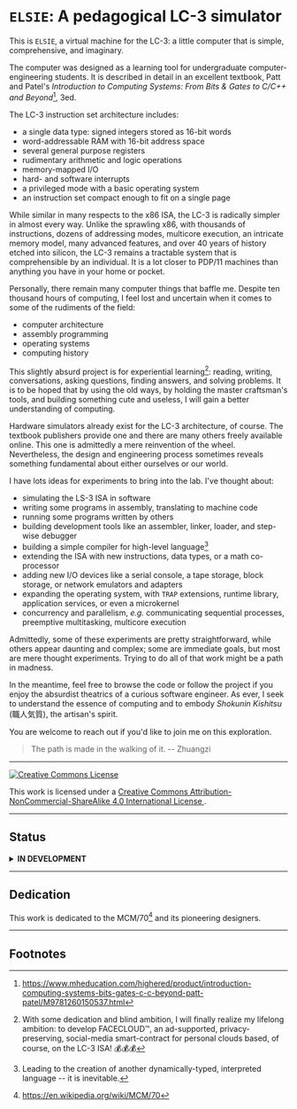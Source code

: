 # `ELSIE`: A pedagogical LC-3 simulator #

This is `ELSIE`, a virtual machine for the LC-3: a little computer that is
simple, comprehensive, and imaginary.

The computer was designed as a learning tool for undergraduate
computer-engineering students. It is described in detail in an excellent
textbook, Patt and Patel's *Introduction to Computing Systems: From Bits & Gates
to C/C++ and Beyond*[^1], 3ed.

The LC-3 instruction set architecture includes:

- a single data type: signed integers stored as 16-bit words
- word-addressable RAM with 16-bit  address space
- several general purpose registers
- rudimentary arithmetic and logic operations
- memory-mapped I/O
- hard- and software interrupts
- a privileged mode with a basic operating system
- an instruction set compact enough to fit on a single page

While similar in many respects to the x86 ISA, the LC-3 is radically simpler in
almost every way. Unlike the sprawling x86, with thousands of instructions,
dozens of addressing modes, multicore execution, an intricate memory model, many
advanced features, and over 40 years of history etched into silicon, the LC-3
remains a tractable system that is comprehensible by an individual. It is a lot
closer to PDP/11 machines than anything you have in your home or pocket.

Personally, there remain many computer things that baffle me. Despite ten
thousand hours of computing, I feel lost and uncertain when it comes to some of
the rudiments of the field:

- computer architecture
- assembly programming
- operating systems
- computing history

This slightly absurd project is for experiential learning[^facecloud]: reading,
writing, conversations, asking questions, finding answers, and solving problems.
It is to be hoped that by using the old ways, by holding the master craftsman's
tools, and building something cute and useless, I will gain a better
understanding of computing.

Hardware simulators already exist for the LC-3 architecture, of course. The
textbook publishers provide one and there are many others freely available
online. This one is admittedly a mere reinvention of the wheel. Nevertheless,
the design and engineering process sometimes reveals something fundamental about
either ourselves or our world.

I have lots ideas for experiments to bring into the lab. I've thought about:

- simulating the LS-3 ISA in software
- writing some programs in assembly, translating to machine code
- running some programs written by others
- building development tools like an assembler, linker, loader, and step-wise
  debugger
- building a simple compiler for high-level language[^2]
- extending the ISA with new instructions, data types, or a math co-processor
- adding new I/O devices like a serial console, a tape storage, block storage,
  or network emulators and adapters
- expanding the operating system, with `TRAP` extensions, runtime library,
  application services, or even a microkernel
- concurrency and parallelism, _e.g._ communicating sequential processes,
  preemptive multitasking, multicore execution

Admittedly, some of these experiments are pretty straightforward, while others
appear daunting and complex; some are immediate goals, but most are mere thought
experiments. Trying to do all of that work might be a path in madness.

In the meantime, feel free to browse the code or follow the project if you enjoy
the absurdist theatrics of a curious software engineer. As ever, I seek to
understand the essence of computing and to embody _Shokunin Kishitsu_ (職人気質),
the artisan's spirit.

You are welcome to reach out if you'd like to join me on this exploration.

> The path is made in the walking of it. -- Zhuangzi

----

<a rel="license" href="http://creativecommons.org/licenses/by-nc-sa/4.0/">
    <img alt="Creative Commons License" style="border-width:0" src="https://i.creativecommons.org/l/by-nc-sa/4.0/88x31.png" />
</a>
<br />

This work is licensed under a
<a rel="license" href="http://creativecommons.org/licenses/by-nc-sa/4.0/">
Creative Commons Attribution-NonCommercial-ShareAlike 4.0 International License
</a>.

----

## Status ##

<details>
<summary>
<strong>IN DEVELOPMENT</strong>
</summary>

Focus right now:

- logging
- cli

On deck:

- keyboard interrupts
- assembler
- BIOS

See [TODO.md](`TODO.md`) for ideas.

</details>

----

## Dedication ##

This work is dedicated to the MCM/70[^3] and its pioneering designers.

----

## Footnotes ##

[^1]: https://www.mheducation.com/highered/product/introduction-computing-systems-bits-gates-c-c-beyond-patt-patel/M9781260150537.html
[^2]: Leading to the creation of another dynamically-typed, interpreted language -- it is inevitable.
[^3]: https://en.wikipedia.org/wiki/MCM/70
[^facecloud]: With some dedication and blind ambition, I will finally realize my lifelong ambition: to develop
FACECLOUD™️, an ad-supported, privacy-preserving, social-media smart-contract for personal clouds
based, of course, on the LC-3 ISA! 💰💰💰
